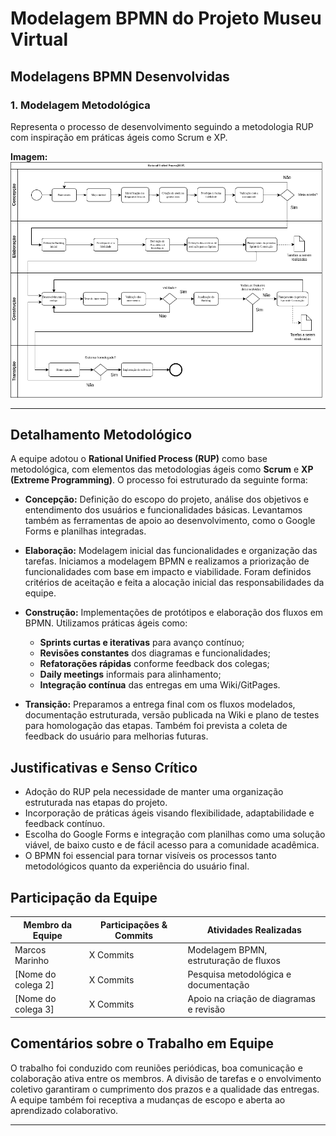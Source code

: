 # Modelagem BPMN do Projeto Museu Virtual

## Modelagens BPMN Desenvolvidas

### 1. Modelagem Metodológica
Representa o processo de desenvolvimento seguindo a metodologia RUP com inspiração em práticas ágeis como Scrum e XP.

**Imagem:**  
![Metodologia - BPMN](BPMN_Metodologia.drawio.png)

---

## Detalhamento Metodológico
A equipe adotou o **Rational Unified Process (RUP)** como base metodológica, com elementos das metodologias ágeis como **Scrum** e **XP (Extreme Programming)**. O processo foi estruturado da seguinte forma:

- **Concepção:** Definição do escopo do projeto, análise dos objetivos e entendimento dos usuários e funcionalidades básicas. Levantamos também as ferramentas de apoio ao desenvolvimento, como o Google Forms e planilhas integradas.

- **Elaboração:** Modelagem inicial das funcionalidades e organização das tarefas. Iniciamos a modelagem BPMN e realizamos a priorização de funcionalidades com base em impacto e viabilidade. Foram definidos critérios de aceitação e feita a alocação inicial das responsabilidades da equipe.

- **Construção:** Implementações de protótipos e elaboração dos fluxos em BPMN. Utilizamos práticas ágeis como:
  - **Sprints curtas e iterativas** para avanço contínuo;
  - **Revisões constantes** dos diagramas e funcionalidades;
  - **Refatorações rápidas** conforme feedback dos colegas;
  - **Daily meetings** informais para alinhamento;
  - **Integração contínua** das entregas em uma Wiki/GitPages.

- **Transição:** Preparamos a entrega final com os fluxos modelados, documentação estruturada, versão publicada na Wiki e plano de testes para homologação das etapas. Também foi prevista a coleta de feedback do usuário para melhorias futuras.

## Justificativas e Senso Crítico
- Adoção do RUP pela necessidade de manter uma organização estruturada nas etapas do projeto.
- Incorporação de práticas ágeis visando flexibilidade, adaptabilidade e feedback contínuo.
- Escolha do Google Forms e integração com planilhas como uma solução viável, de baixo custo e de fácil acesso para a comunidade acadêmica.
- O BPMN foi essencial para tornar visíveis os processos tanto metodológicos quanto da experiência do usuário final.

## Participação da Equipe
| Membro da Equipe   | Participações & Commits | Atividades Realizadas                         |
|--------------------|--------------------------|----------------------------------------------|
| Marcos Marinho     | X Commits                | Modelagem BPMN, estruturação de fluxos        |
| [Nome do colega 2] | X Commits                | Pesquisa metodológica e documentação          |
| [Nome do colega 3] | X Commits                | Apoio na criação de diagramas e revisão       |

## Comentários sobre o Trabalho em Equipe
O trabalho foi conduzido com reuniões periódicas, boa comunicação e colaboração ativa entre os membros. A divisão de tarefas e o envolvimento coletivo garantiram o cumprimento dos prazos e a qualidade das entregas. A equipe também foi receptiva a mudanças de escopo e aberta ao aprendizado colaborativo.

---